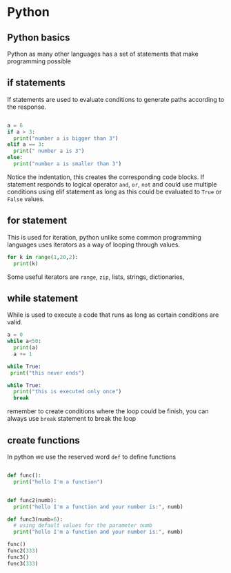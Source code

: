 # Python 
##  Python basics

Python as many other languages has a set of statements that make programming possible

## if statements

If statements are used to evaluate conditions to generate paths according to the response.

```python

a = 6 
if a > 3:
  print("number a is bigger than 3")
elif a == 3:
  print(" number a is 3")
else:
  print("number a is smaller than 3")
```

Notice the indentation, this creates the corresponding code blocks.
If statement responds to logical operator `and`, `or`, `not` and could use multiple conditions using elif statement as long as this could be evaluated to `True` or `False` values.

## for statement

This is used for iteration, python unlike some common programming languages uses iterators as a way of looping through values.

```python
for k in range(1,20,2):
  print(k)
```

Some useful iterators are `range`, `zip`, lists, strings, dictionaries, 

## while statement

While is used to execute a code that runs as long as certain conditions are valid.

```python
a = 0
while a<50:
  print(a)
  a += 1

while True:
 print("this never ends")

while True:
  print("this is executed only once")
  break
```

remember to create conditions where the loop could be finish, you can always use `break` statement to break the loop


## create functions

In python we use the reserved word `def` to define functions


```python

def func():
  print("hello I'm a function")


def func2(numb):
  print("hello I'm a function and your number is:", numb)

def func3(numb=6):
  # using default values for the parameter numb
  print("hello I'm a function and your number is:", numb)

func()
func2(333)
func3()
func3(333)

```


